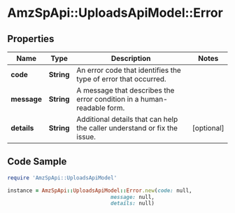 # AmzSpApi::UploadsApiModel::Error

## Properties

Name | Type | Description | Notes
------------ | ------------- | ------------- | -------------
**code** | **String** | An error code that identifies the type of error that occurred. | 
**message** | **String** | A message that describes the error condition in a human-readable form. | 
**details** | **String** | Additional details that can help the caller understand or fix the issue. | [optional] 

## Code Sample

```ruby
require 'AmzSpApi::UploadsApiModel'

instance = AmzSpApi::UploadsApiModel::Error.new(code: null,
                                 message: null,
                                 details: null)
```


